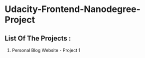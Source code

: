 # Udacity-Frontend-Nanodegree-Project
## List Of The Projects :
1. Personal Blog Website - Project 1

